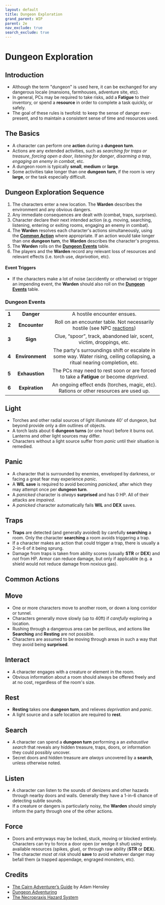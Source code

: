 ```yaml
---
layout: default
title: Dungeon Exploration
grand_parent: WIP
parent: 2e
nav_exclude: true
search_exclude: true
---
```


# Dungeon Exploration

## Introduction
- Although the term "dungeon" is used here, it can be exchanged for any dangerous locale (mansions, farmhouses, adventure site, etc).
- In general, PCs may be required to take risks, add a **Fatigue** to their inventory, or spend a **resource** in order to complete a task quickly, or safely.
- The goal of these rules is twofold: to keep the sense of danger ever-present, and to maintain a consistent sense of time and resources used. 

## The Basics
- A character can perform one **action** during a **dungeon turn**. 
- Actions are any extended activities, such as _searching for traps or treasure_, _forcing open a door_, _listening for danger_, _disarming a trap_, _engaging an enemy in combat_, etc.
- A dungeon room is typically **small**, **medium** or **large**. 
- Some activities take longer than one **dungeon turn**, if the room is very **large**, or the task especially difficult. 

## Dungeon Exploration Sequence
1. The characters enter a new location. The **Warden** describes the environment and any obvious dangers.
2. Any immediate consequences are dealt with (combat, traps, surprises).
3. Character declare their next intended action (e.g. moving, searching, listening, entering or exiting rooms, engaging an enemy in combat).
4. The **Warden** resolves each character's actions simultaneously, using the [**Common Action**](#common-actions) where appropriate. If an action would take longer than one **dungeon turn**, the **Warden** describes the character's progress.
5. The **Warden** rolls on the [**Dungeon Events**](#dungeon-events) table.
6. The players and the **Warden** record any relevant loss of resources and relevant effects (i.e. torch use, _deprivation_, etc).

#### Event Triggers
- If the characters make a lot of noise (accidently or otherwise) or trigger an impending event, the **Warden** should also roll on the [**Dungeon Events**](#dungeon-events) table.

### Dungeon Events

|       |                 |                                                              |
| :---: | :-------------: | :----------------------------------------------------------: |
| **1** |   **Danger**    |                 A hostile encounter ensues.                  |
| **2** |  **Encounter**  | Roll on an encounter table. Not necessarily hostile (see NPC [reactions](/cairn-srd/#reactions)) |
| **3** |    **Sign**     | Clue, “spoor”, track, abandoned lair, scent, victim, droppings, etc. |
| **4** | **Environment** | The party's surroundings shift or escalate in some way. Water rising, ceiling collapsing, a ritual nearing completion, etc. |
| **5** | **Exhaustion**  | The PCs may need to rest soon or are forced to take a **Fatigue** or become _deprived_. |
| **6** | **Expiration**  | An ongoing effect ends (torches, magic, etc). Rations or other resources are used up. |

## Light
- Torches and other radial sources of light illuminate 40’ of dungeon, but beyond provide only a dim outlines of objects.
- A torch lasts about 6 **dungeon turns** (or one hour) before it burns out. Lanterns and other light sources may differ.
- Characters without a light source suffer from _panic_ until their situation is remedied. 

## Panic
- A character that is surrounded by enemies, enveloped by darkness, or facing a great fear may experience _panic_.
- A **WIL** **save** is required to avoid becoming _panicked_, after which they may attempt once per **dungeon turn**. 
- A _panicked_ character is _always_ **surprised** and has 0 HP. All of their attacks are _impaired_. 
- A _panicked_ character automatically fails **WIL** and **DEX** saves. 
   
## Traps 
- **Traps** are detected (and generally avoided) by carefully **searching** a room. Only the character **searching** a room avoids triggering a trap. 
- If a character makes an action that could trigger a trap, there is usually a 2-in-6 of it being sprung. 
- Damage from traps is taken from ability scores (usually **STR** or **DEX**) and _not_ from HP. Armor can reduce damage, but only if applicable (e.g. a shield would not reduce damage from noxious gas).

## Common Actions

## Move
- One or more characters move to another room, or down a long corridor or tunnel. 
- Characters generally move slowly (up to 40ft) if _carefully_ exploring a location. 
- Rushing through a dangerous area can be perilious, and actions like **Searching** and **Resting** are not possible.
- Characters are assumed to be moving through areas in such a way that they avoid being **surprised**.  

## Interact
- A character engages with a creature or element in the room. 
- Obvious information about a room should always be offered freely and at no cost, regardless of the room's size.

## Rest
- **Resting** takes one **dungeon turn**, and relieves _deprivation_ and _panic_.
- A light source and a safe location are required to **rest**.

## Search
- A character can spend a **dungeon turn** performing a an _exhaustive search_ that reveals any hidden treasure, traps, doors, or information they could possibly uncover. 
- Secret doors and hidden treasure are _always_ uncovered by a **search**, unless otherwise noted.

## Listen
- A character can listen to the sounds of denizens and other hazards through nearby doors and walls. Generally they have a 1-in-6 chance of detecting subtle sounds. 
- If a creature or dangers is particularly noisy, the **Warden** should simply inform the party through one of the other actions. 

## Force
- Doors and entryways may be locked, stuck, moving or blocked entirely. Characters can try to force a door open (or wedge it shut) using available resources (spikes, glue), or through raw ability (**STR** or **DEX**). 
- The character _most at risk_ should **save** to avoid whatever danger may befall them (a trapped appendage, engraged monsters, etc).
  
## Credits

- [The Cairn Adventurer’s Guide](https://adamhensley.itch.io/cairn-adventurers-guide) by Adam Hensley
- [Dungeon Adventuring](https://oldschoolessentials.necroticgnome.com/srd/index.php/Dungeon_Adventuring)
- [The Necropraxis Hazard System](https://www.necropraxis.com/2017/11/22/hazard-system-v0-3/)